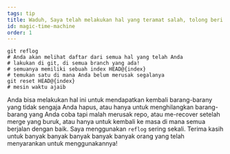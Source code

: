 ```yaml
---
tags: tip
title: Waduh, Saya telah melakukan hal yang teramat salah, tolong beri tahu Saya kalau git memiliki mesin waktu ajaib!?!
id: magic-time-machine
order: 1
---
```


```git
git reflog
# Anda akan melihat daftar dari semua hal yang telah Anda 
# lakukan di git, di semua branch yang ada!
# semuanya memiliki sebuah index HEAD@{index}
# temukan satu di mana Anda belum merusak segalanya
git reset HEAD@{index}
# mesin waktu ajaib
```

Anda bisa melakukan hal ini untuk mendapatkan kembali barang-barany yang tidak sengaja Anda hapus, atau hanya untuk menghilangkan barang-barang yang Anda coba tapi malah merusak repo, atau me-recover setelah merge yang buruk, atau hanya untuk kembali ke masa di mana semua berjalan dengan baik. Saya menggunakan `reflog` sering sekali. Terima kasih untuk banyak banyak banyak banyak banyak orang yang telah menyarankan untuk menggunakannya!

